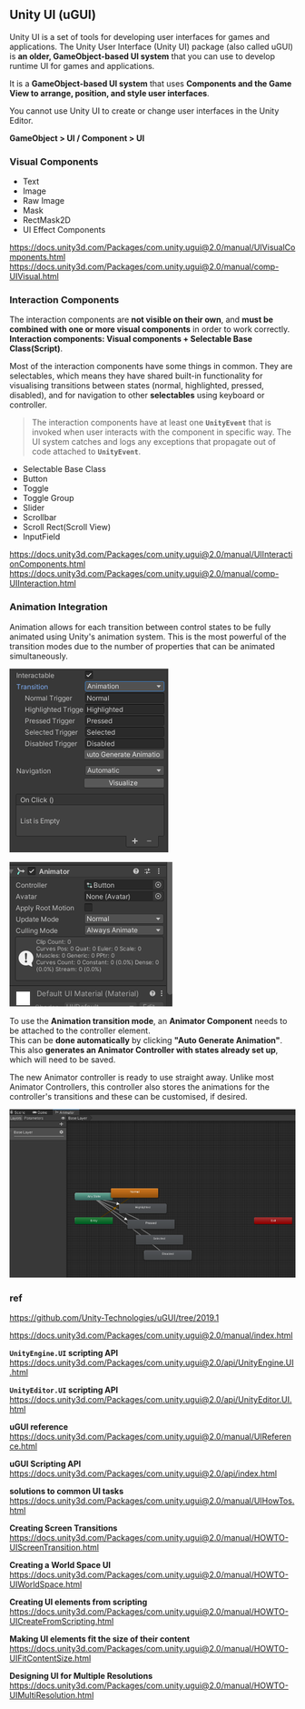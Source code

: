 ## Unity UI (uGUI)

Unity UI is a set of tools for developing user interfaces for games and applications. The Unity User Interface (Unity UI) package (also called uGUI) is **an older, GameObject-based UI system** that you can use to develop runtime UI for games and applications. 

It is a **GameObject-based UI system** that uses **Components and the Game View to arrange, position, and style user interfaces**. 

You cannot use Unity UI to create or change user interfaces in the Unity Editor.


**GameObject > UI / Component > UI**

### Visual Components
- Text
- Image
- Raw Image
- Mask
- RectMask2D
- UI Effect Components

https://docs.unity3d.com/Packages/com.unity.ugui@2.0/manual/UIVisualComponents.html \
https://docs.unity3d.com/Packages/com.unity.ugui@2.0/manual/comp-UIVisual.html

### Interaction Components
The interaction components are **not visible on their own**, and **must be combined with one or more visual components** in order to work correctly. **Interaction components: Visual components + Selectable Base Class(Script)**.

Most of the interaction components have some things in common. They are selectables, which means they have shared built-in functionality for visualising transitions between states (normal, highlighted, pressed, disabled), and for navigation to other **selectables** using keyboard or controller. 

> The interaction components have at least one **`UnityEvent`** that is invoked when user interacts with the component in specific way. The UI system catches and logs any exceptions that propagate out of code attached to **`UnityEvent`**.

- Selectable Base Class
- Button
- Toggle
- Toggle Group
- Slider
- Scrollbar
- Scroll Rect(Scroll View)
- InputField

https://docs.unity3d.com/Packages/com.unity.ugui@2.0/manual/UIInteractionComponents.html \
https://docs.unity3d.com/Packages/com.unity.ugui@2.0/manual/comp-UIInteraction.html

### Animation Integration

Animation allows for each transition between control states to be fully animated using Unity's animation system. This is the most powerful of the transition modes due to the number of properties that can be animated simultaneously.

![](./img/Animation_integration.png)

![](./img/Animator_for_interaction_components.png)

To use the **Animation transition mode**, an **Animator Component** needs to be attached to the controller element. \
This can be **done automatically** by clicking **"Auto Generate Animation"**. \
This also **generates an Animator Controller with states already set up**, which will need to be saved.

The new Animator controller is ready to use straight away. Unlike most Animator Controllers, this controller also stores the animations for the controller's transitions and these can be customised, if desired.

![](./img/Animator_for_interaction_components2.png)


### ref
https://github.com/Unity-Technologies/uGUI/tree/2019.1

https://docs.unity3d.com/Packages/com.unity.ugui@2.0/manual/index.html

**`UnityEngine.UI` scripting API** \
https://docs.unity3d.com/Packages/com.unity.ugui@2.0/api/UnityEngine.UI.html

**`UnityEditor.UI` scripting API** \
https://docs.unity3d.com/Packages/com.unity.ugui@2.0/api/UnityEditor.UI.html

**uGUI reference** \
https://docs.unity3d.com/Packages/com.unity.ugui@2.0/manual/UIReference.html

**uGUI Scripting API** \
https://docs.unity3d.com/Packages/com.unity.ugui@2.0/api/index.html

**solutions to common UI tasks** \
https://docs.unity3d.com/Packages/com.unity.ugui@2.0/manual/UIHowTos.html

**Creating Screen Transitions** \
https://docs.unity3d.com/Packages/com.unity.ugui@2.0/manual/HOWTO-UIScreenTransition.html

**Creating a World Space UI** \
https://docs.unity3d.com/Packages/com.unity.ugui@2.0/manual/HOWTO-UIWorldSpace.html

**Creating UI elements from scripting** \
https://docs.unity3d.com/Packages/com.unity.ugui@2.0/manual/HOWTO-UICreateFromScripting.html

**Making UI elements fit the size of their content** \
https://docs.unity3d.com/Packages/com.unity.ugui@2.0/manual/HOWTO-UIFitContentSize.html

**Designing UI for Multiple Resolutions** \
https://docs.unity3d.com/Packages/com.unity.ugui@2.0/manual/HOWTO-UIMultiResolution.html





